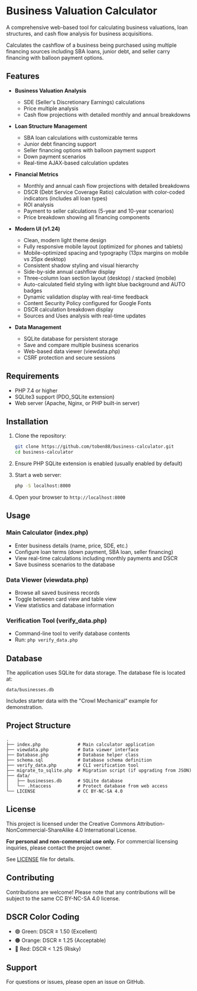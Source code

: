 # Business Valuation Calculator

A comprehensive web-based tool for calculating business valuations, loan structures, and cash flow analysis for business acquisitions.

Calculates the cashflow of a business being purchased using multiple financing sources including SBA loans, junior debt, and seller carry financing with balloon payment options.

## Features

- **Business Valuation Analysis**
  - SDE (Seller's Discretionary Earnings) calculations
  - Price multiple analysis
  - Cash flow projections with detailed monthly and annual breakdowns

- **Loan Structure Management**
  - SBA loan calculations with customizable terms
  - Junior debt financing support
  - Seller financing options with balloon payment support
  - Down payment scenarios
  - Real-time AJAX-based calculation updates

- **Financial Metrics**
  - Monthly and annual cash flow projections with detailed breakdowns
  - DSCR (Debt Service Coverage Ratio) calculation with color-coded indicators (includes all loan types)
  - ROI analysis
  - Payment to seller calculations (5-year and 10-year scenarios)
  - Price breakdown showing all financing components

- **Modern UI (v1.24)**
  - Clean, modern light theme design
  - Fully responsive mobile layout (optimized for phones and tablets)
  - Mobile-optimized spacing and typography (13px margins on mobile vs 25px desktop)
  - Consistent shadow styling and visual hierarchy
  - Side-by-side annual cashflow display
  - Three-column loan section layout (desktop) / stacked (mobile)
  - Auto-calculated field styling with light blue background and AUTO badges
  - Dynamic validation display with real-time feedback
  - Content Security Policy configured for Google Fonts
  - DSCR calculation breakdown display
  - Sources and Uses analysis with real-time updates

- **Data Management**
  - SQLite database for persistent storage
  - Save and compare multiple business scenarios
  - Web-based data viewer (viewdata.php)
  - CSRF protection and secure sessions

## Requirements

- PHP 7.4 or higher
- SQLite3 support (PDO_SQLite extension)
- Web server (Apache, Nginx, or PHP built-in server)

## Installation

1. Clone the repository:
   ```bash
   git clone https://github.com/toben88/business-calculator.git
   cd business-calculator
   ```

2. Ensure PHP SQLite extension is enabled (usually enabled by default)

3. Start a web server:
   ```bash
   php -S localhost:8000
   ```

4. Open your browser to `http://localhost:8000`

## Usage

### Main Calculator (index.php)
- Enter business details (name, price, SDE, etc.)
- Configure loan terms (down payment, SBA loan, seller financing)
- View real-time calculations including monthly payments and DSCR
- Save business scenarios to the database

### Data Viewer (viewdata.php)
- Browse all saved business records
- Toggle between card view and table view
- View statistics and database information

### Verification Tool (verify_data.php)
- Command-line tool to verify database contents
- Run: `php verify_data.php`

## Database

The application uses SQLite for data storage. The database file is located at:
```
data/businesses.db
```

Includes starter data with the "Crowl Mechanical" example for demonstration.

## Project Structure

```
.
├── index.php              # Main calculator application
├── viewdata.php           # Data viewer interface
├── Database.php           # Database helper class
├── schema.sql             # Database schema definition
├── verify_data.php        # CLI verification tool
├── migrate_to_sqlite.php  # Migration script (if upgrading from JSON)
├── data/
│   ├── businesses.db      # SQLite database
│   └── .htaccess          # Protect database from web access
└── LICENSE                # CC BY-NC-SA 4.0
```

## License

This project is licensed under the Creative Commons Attribution-NonCommercial-ShareAlike 4.0 International License.

**For personal and non-commercial use only.** For commercial licensing inquiries, please contact the project owner.

See [LICENSE](LICENSE) file for details.

## Contributing

Contributions are welcome! Please note that any contributions will be subject to the same CC BY-NC-SA 4.0 license.

## DSCR Color Coding

- 🟢 Green: DSCR ≥ 1.50 (Excellent)
- 🟠 Orange: DSCR ≥ 1.25 (Acceptable)
- 🔴 Red: DSCR < 1.25 (Risky)

## Support

For questions or issues, please open an issue on GitHub.
